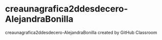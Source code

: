 # creaunagrafica2ddesdecero-AlejandraBonilla
creaunagrafica2ddesdecero-AlejandraBonilla created by GitHub Classroom
